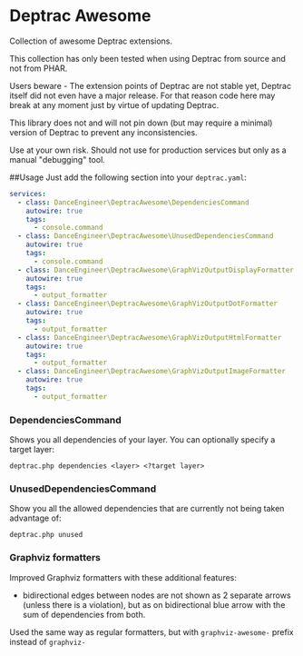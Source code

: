 # Deptrac Awesome

Collection of awesome Deptrac extensions.

This collection has only been tested when using Deptrac from source and not from PHAR.

Users beware - The extension points of Deptrac are not stable yet, Deptrac itself did not even have a major release. For that reason code here may break at any moment just by virtue of updating Deptrac. 

This library does not and will not pin down (but may require a minimal) version of Deptrac to prevent any inconsistencies.

Use at your own risk. Should not use for production services but only as a manual "debugging" tool.

##Usage
Just add the following section into your `deptrac.yaml`:

```yaml
services:
  - class: DanceEngineer\DeptracAwesome\DependenciesCommand
    autowire: true
    tags:
      - console.command
  - class: DanceEngineer\DeptracAwesome\UnusedDependenciesCommand
    autowire: true
    tags:
      - console.command
  - class: DanceEngineer\DeptracAwesome\GraphVizOutputDisplayFormatter
    autowire: true
    tags:
      - output_formatter
  - class: DanceEngineer\DeptracAwesome\GraphVizOutputDotFormatter
    autowire: true
    tags:
      - output_formatter
  - class: DanceEngineer\DeptracAwesome\GraphVizOutputHtmlFormatter
    autowire: true
    tags:
      - output_formatter
  - class: DanceEngineer\DeptracAwesome\GraphVizOutputImageFormatter
    autowire: true
    tags:
      - output_formatter
```

### DependenciesCommand
Shows you all dependencies of your layer. You can optionally specify a target layer:
```shell
deptrac.php dependencies <layer> <?target layer>
```

### UnusedDependenciesCommand
Show you all the allowed dependencies that are currently not being taken advantage of:
```shell
deptrac.php unused
```

### Graphviz formatters
Improved Graphviz formatters with these additional features:
 - bidirectional edges between nodes are not shown as 2 separate arrows (unless there is a violation), but as on bidirectional blue arrow with the sum of dependencies from both.

Used the same way as regular formatters, but with `graphviz-awesome-` prefix instead of `graphviz-`